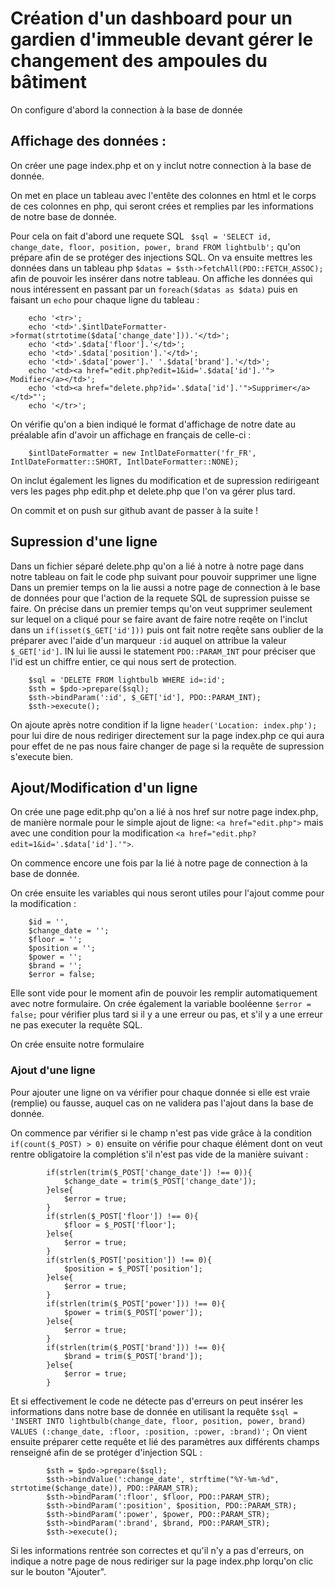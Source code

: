 # Création d'un dashboard pour un gardien d'immeuble devant gérer le changement des ampoules du bâtiment

On configure d'abord la connection à la base de donnée

## Affichage des données :

On créer une page index.php et on y inclut notre connection à la base de donnée.

On met en place un tableau avec l'entête des colonnes en html et le corps de ces colonnes en php, qui seront crées et remplies par les informations de notre base de donnée.

Pour cela on fait d'abord une requete SQL ``` $sql = 'SELECT id, change_date, floor, position, power, brand FROM lightbulb';``` qu'on prépare afin de se protéger des injections SQL.
On va ensuite mettres les données dans un tableau php ```$datas = $sth->fetchAll(PDO::FETCH_ASSOC);``` afin de pouvoir les insérer dans notre tableau.
On affiche les données qui nous intéressent en passant par un ```foreach($datas as $data)``` puis en faisant un ```echo``` pour chaque ligne du tableau :
```
    echo '<tr>';
    echo '<td>'.$intlDateFormatter->format(strtotime($data['change_date'])).'</td>';
    echo '<td>'.$data['floor'].'</td>';
    echo '<td>'.$data['position'].'</td>';
    echo '<td>'.$data['power'].' '.$data['brand'].'</td>';
    echo '<td><a href="edit.php?edit=1&id='.$data['id'].'"> Modifier</a></td>';
    echo '<td><a href="delete.php?id='.$data['id'].'">Supprimer</a></td>"';
    echo '</tr>';
```
On vérifie qu'on a bien indiqué le format d'affichage de notre date au préalable afin d'avoir un affichage en français de celle-ci : 
```
    $intlDateFormatter = new IntlDateFormatter('fr_FR', IntlDateFormatter::SHORT, IntlDateFormatter::NONE);
```
On inclut également les lignes du modification et de supression redirigeant vers les pages php edit.php et delete.php que l'on va gérer plus tard.

On commit et on push sur github avant de passer à la suite !


## Supression d'une ligne 

Dans un fichier séparé delete.php qu'on a lié à notre à notre page dans notre tableau on fait le code php suivant pour pouvoir supprimer une ligne
Dans un premier temps on la lie aussi a notre page de connection à le base de données pour que l'action de la requete SQL de supression puisse se faire.
On précise dans un premier temps qu'on veut supprimer seulement sur lequel on a cliqué pour se faire avant de faire notre reqête on l'inclut dans un ```if(isset($_GET['id']))``` puis ont fait notre reqête sans oublier de la préparer avec l'aide d'un marqueur ```:id``` auquel on attribue la valeur ```$_GET['id']```. IN lui lie aussi le statement ```PDO::PARAM_INT``` pour préciser que l'id est un chiffre entier, ce qui nous sert de protection.
```
    $sql = 'DELETE FROM lightbulb WHERE id=:id';
    $sth = $pdo->prepare($sql);
    $sth->bindParam(':id', $_GET['id'], PDO::PARAM_INT);
    $sth->execute();

```

On ajoute après notre condition if la ligne ```header('Location: index.php');``` pour lui dire de nous rediriger directement sur la page index.php ce qui aura pour effet de ne pas nous faire changer de page si la requête de supression s'execute bien.

## Ajout/Modification d'un ligne 

On crée une page edit.php qu'on a lié à nos href sur notre page index.php, de manière normale pour le simple ajout de ligne: ```<a href="edit.php">``` mais avec une condition pour la modification ```<a href="edit.php?edit=1&id='.$data['id'].'">```.

On commence encore une fois par la lié à notre page de connection à la base de donnée.

On crée ensuite les variables qui nous seront utiles pour l'ajout comme pour la modification : 
```
    $id = '',
    $change_date = '';
    $floor = '';
    $position = '';
    $power = '';
    $brand = '';
    $error = false;
```

Elle sont vide pour le moment afin de pouvoir les remplir automatiquement avec notre formulaire. On crée également la variable booléenne ```$error = false;``` pour vérifier plus tard si il y a une erreur ou pas, et s'il y a une erreur ne pas executer la requête SQL.

On crée ensuite notre formulaire

### Ajout d'une ligne

Pour ajouter une ligne on va vérifier pour chaque donnée si elle est vraie (remplie) ou fausse, auquel cas on ne validera pas l'ajout dans la base de donnée.

On commence par vérifier si le champ n'est pas vide grâce à la condition ```if(count($_POST) > 0)``` ensuite on vérifie pour chaque élément dont on veut rentre obligatoire la complétion s'il n'est pas vide de la manière suivant :
```
        if(strlen(trim($_POST['change_date']) !== 0)){
            $change_date = trim($_POST['change_date']);
        }else{
            $error = true;
        }
        if(strlen($_POST['floor']) !== 0){
            $floor = $_POST['floor'];
        }else{
            $error = true;
        }
        if(strlen($_POST['position']) !== 0){
            $position = $_POST['position'];
        }else{
            $error = true;
        }
        if(strlen(trim($_POST['power'])) !== 0){
            $power = trim($_POST['power']);
        }else{
            $error = true;
        }
        if(strlen(trim($_POST['brand'])) !== 0){
            $brand = trim($_POST['brand']);
        }else{
            $error = true;
        }
```

Et si effectivement le code ne détecte pas d'erreurs on peut insérer les informations dans notre base de donnée en utilisant la requête ```$sql = 'INSERT INTO lightbulb(change_date, floor, position, power, brand) VALUES (:change_date, :floor, :position, :power, :brand)';```
On vient ensuite préparer cette requête et lié des paramètres aux différents champs renseigné afin de se protéger d'injection SQL :
```
        $sth = $pdo->prepare($sql);
        $sth->bindValue(':change_date', strftime("%Y-%m-%d", strtotime($change_date)), PDO::PARAM_STR);
        $sth->bindParam(':floor', $floor, PDO::PARAM_STR);
        $sth->bindParam(':position', $position, PDO::PARAM_STR);
        $sth->bindParam(':power', $power, PDO::PARAM_STR);
        $sth->bindParam(':brand', $brand, PDO::PARAM_STR);
        $sth->execute();
```
Si les informations rentrée son correctes et qu'il n'y a pas d'erreurs, on indique a notre page de nous rediriger sur la page index.php lorqu'on clic sur le bouton "Ajouter".